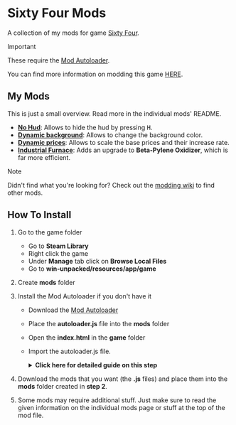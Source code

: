 # Sixty Four Mods

A collection of my mods for game [Sixty Four](https://store.steampowered.com/app/2659900/Sixty_Four/).

> [!IMPORTANT]
> These require the [Mod Autoloader](https://gist.github.com/NamelessCoder/26be6b5db7480de09f9dfb9e80dee3fe#file-autoloader-js).

You can find more information on modding this game [HERE](https://sixtyfour.game-vault.net/wiki/Modding:Index).

## My Mods

This is just a small overview. Read more in the individual mods' README.

- **[No Hud](https://github.com/RafalBerezin/Sixty_Four_Mods/tree/master/No_HUD)**: Allows to hide the hud by pressing <kbd>H</kbd>.
- **[Dynamic background](https://github.com/RafalBerezin/Sixty_Four_Mods/tree/master/Dynamic_Background)**: Allows to change the background color.
- **[Dynamic prices](https://github.com/RafalBerezin/Sixty_Four_Mods/tree/master/Dynamic_Prices)**: Allows to scale the base prices and their increase rate.
- **[Industrial Furnace](https://github.com/RafalBerezin/Sixty_Four_Mods/tree/master/Industrial_Furnace)**: Adds an upgrade to **Beta-Pylene Oxidizer**, which is far more efficient.

> [!NOTE]
> Didn't find what you're looking for? Check out the [modding wiki](https://sixtyfour.game-vault.net/wiki/Modding:Index) to find other mods.



## How To Install

1. Go to the game folder
   - Go to **Steam Library**
   - Right click the game
   - Under **Manage** tab click on **Browse Local Files**
   - Go to **win-unpacked/resources/app/game**
2. Create **mods** folder
3. Install the Mod Autoloader if you don't have it
   - Download the [Mod Autoloader](https://gist.github.com/NamelessCoder/26be6b5db7480de09f9dfb9e80dee3fe#file-_readme-md)
   - Place the **autoloader.js** file into the **mods** folder
   - Open the **index.html** in the **game** folder
   - Import the autoloader.js file.

      <details>
      <summary><b>Click here for detailed guide on this step</b></summary>
   
      At the top of the file you will see a lot of `<script ... ></script>` tags.
   
      Paste this `<script type="text/javascript" src="mods/autoloader.js"></script>` under the last script tag.
   
      It should look somewhat like this:
   
      ```html
      <script type="text/javascript" src="scripts/codex.js?v=2"></script>
      <script type="text/javascript" src="scripts/game.js?v=4"></script>
      <!-- <script type="text/javascript" src="scripts/post.js?v=3"></script> -->
   
      <!-- The mod autloader -->
      <script type="text/javascript" src="mods/autoloader.js"></script>
      ```
      </details>

4. Download the mods that you want (the **.js** files) and place them into the **mods** folder created in **step 2**.
5. Some mods may require additional stuff. Just make sure to read the given information on the individual mods page or stuff at the top of the mod file.
